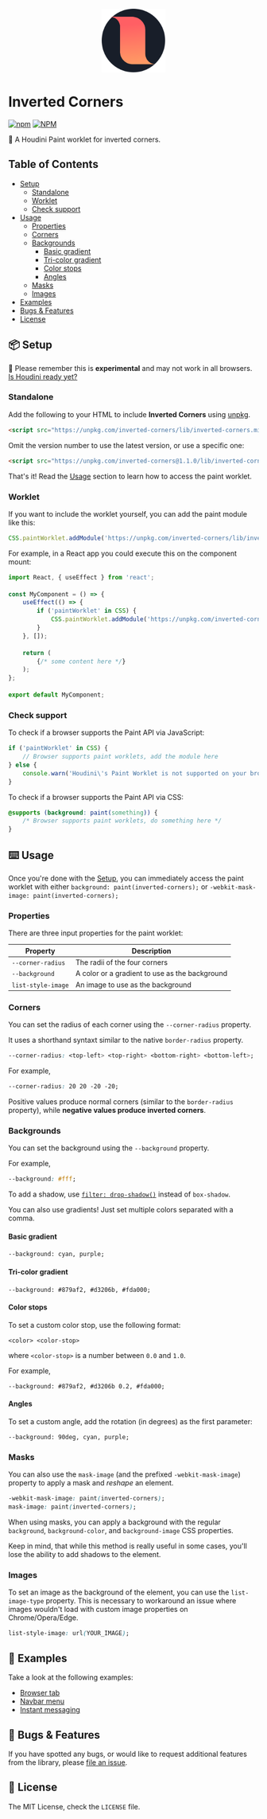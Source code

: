 <p align="center">
    <img width="128" height="128" src="/site/src/images/logo.svg" />
</p>

# Inverted Corners
[![npm](https://img.shields.io/npm/v/inverted-corners)](https://www.npmjs.com/package/inverted-corners)
[![NPM](https://img.shields.io/npm/l/inverted-corners)](https://github.com/over-engineer/inverted-corners/blob/master/LICENSE)

🎨 A Houdini Paint worklet for inverted corners.

## Table of Contents

* [Setup](#-setup)
    * [Standalone](#standalone)
    * [Worklet](#worklet)
    * [Check support](#check-support)
* [Usage](#-usage)
    * [Properties](#properties)
    * [Corners](#corners)
    * [Backgrounds](#backgrounds)
        * [Basic gradient](#basic-gradient)
        * [Tri-color gradient](#tri-color-gradient)
        * [Color stops](#color-stops)
        * [Angles](#angles)
    * [Masks](#masks)
    * [Images](#images)
* [Examples](#-examples)
* [Bugs & Features](#-bugs-features)
* [License](#-license)

## 📦 Setup

🧪 Please remember this is **experimental** and may not work in all browsers. [Is Houdini ready yet?](https://ishoudinireadyyet.com/)

### Standalone

Add the following to your HTML to include **Inverted Corners** using [unpkg](https://unpkg.com/).

```html
<script src="https://unpkg.com/inverted-corners/lib/inverted-corners.min.js"></script>
```

Omit the version number to use the latest version, or use a specific one:

```html
<script src="https://unpkg.com/inverted-corners@1.1.0/lib/inverted-corners.min.js"></script>
```

That's it! Read the [Usage](#-usage) section to learn how to access the paint worklet.

### Worklet

If you want to include the worklet yourself, you can add the paint module like this:

```javascript
CSS.paintWorklet.addModule('https://unpkg.com/inverted-corners/lib/inverted-corners-worklet.min.js');
```

For example, in a React app you could execute this on the component mount:

```jsx
import React, { useEffect } from 'react';

const MyComponent = () => {
    useEffect(() => {
        if ('paintWorklet' in CSS) {
            CSS.paintWorklet.addModule('https://unpkg.com/inverted-corners/lib/inverted-corners-worklet.min.js');
        }
    }, []);

    return (
        {/* some content here */}
    );
};

export default MyComponent;
```

### Check support

To check if a browser supports the Paint API via JavaScript:

```javascript
if ('paintWorklet' in CSS) {
    // Browser supports paint worklets, add the module here
} else {
    console.warn('Houdini\'s Paint Worklet is not supported on your browser.');
}
```

To check if a browser supports the Paint API via CSS:

```css
@supports (background: paint(something)) {
    /* Browser supports paint worklets, do something here */
}
```

## ⌨️ Usage

Once you're done with the [Setup](#-setup), you can immediately access the paint worklet with either `background: paint(inverted-corners);` or `-webkit-mask-image: paint(inverted-corners);`

### Properties

There are three input properties for the paint worklet:

| Property              | Description                                       |
| --------------------- | ------------------------------------------------- |
| `--corner-radius`     | The radii of the four corners                     |
| `--background`        | A color or a gradient to use as the background    |
| `list-style-image`    | An image to use as the background                 |

### Corners

You can set the radius of each corner using the `--corner-radius` property.

It uses a shorthand syntaxt similar to the native `border-radius` property.

```css
--corner-radius: <top-left> <top-right> <bottom-right> <bottom-left>;
```

For example,

```css
--corner-radius: 20 20 -20 -20;
```

Positive values produce normal corners (similar to the `border-radius` property), while **negative values produce inverted corners**.

### Backgrounds

You can set the background using the `--background` property.

For example,

```css
--background: #fff;
```

To add a shadow, use [`filter: drop-shadow()`](https://developer.mozilla.org/en-US/docs/Web/CSS/filter-function/drop-shadow()) instead of `box-shadow`.

You can also use gradients! Just set multiple colors separated with a comma.

#### Basic gradient

```
--background: cyan, purple;
```

#### Tri-color gradient

```
--background: #879af2, #d3206b, #fda000;
```

#### Color stops

To set a custom color stop, use the following format:

```
<color> <color-stop>
```

where `<color-stop>` is a number between `0.0` and `1.0`.

For example,

```
--background: #879af2, #d3206b 0.2, #fda000;
```

#### Angles

To set a custom angle, add the rotation (in degrees) as the first parameter:

```
--background: 90deg, cyan, purple;
```

### Masks

You can also use the `mask-image` (and the prefixed `-webkit-mask-image`) property to apply a mask and _reshape_ an element.

```css
-webkit-mask-image: paint(inverted-corners);
mask-image: paint(inverted-corners);
```

When using masks, you can apply a background with the regular `background`, `background-color`, and `background-image` CSS properties.

Keep in mind, that while this method is really useful in some cases, you'll lose the ability to add shadows to the element.

### Images

To set an image as the background of the element, you can use the `list-image-type` property. This is necessary to workaround an issue where images wouldn't load with custom image properties on Chrome/Opera/Edge.

```css
list-style-image: url(YOUR_IMAGE);
```

## 📙 Examples

Take a look at the following examples:

* [Browser tab](https://codepen.io/)
* [Navbar menu](https://codepen.io/)
* [Instant messaging](https://codepen.io/)

## 🐞 Bugs & Features

If you have spotted any bugs, or would like to request additional features from the library, please [file an issue](https://github.com/over-engineer/inverted-corners/issues).

## 📖 License

The MIT License, check the `LICENSE` file.
